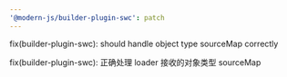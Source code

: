 ```yaml
---
'@modern-js/builder-plugin-swc': patch
---
```


fix(builder-plugin-swc): should handle object type sourceMap correctly

fix(builder-plugin-swc): 正确处理 loader 接收的对象类型 sourceMap
